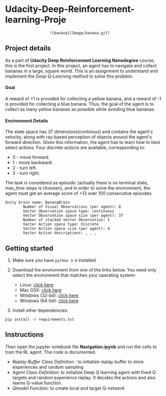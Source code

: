 # Udacity-Deep-Reinforcement-learning-Proje
						![banana](Image/banana.gif)
## Project details

As a part of **Udacity Deep Reinforcement Learning Nanodegree** course, this is the first project. In this project, an agent has to navigate and collect bananas in a large, square world. This is an assignment to understand and implement the *Deep Q-Learning method* to solve this problem.

#### Goal 

A reward of +1 is provided for collecting a yellow banana, and a reward of -1 is provided for collecting a blue banana. Thus, the goal of the agent is to collect as many yellow bananas as possible while avoiding blue bananas.


#### Environment Details
The state space has 37 dimensions(continous) and contains the agent's velocity, along with ray-based perception of objects around the agent's forward direction. Given this information, the agent has to learn how to best select actions. Four discrete actions are available, corresponding to:

- 0 - move forward.
- 1 - move backward.
- 2 - turn left.
- 3 - turn right.

The task is considered as episodic (actually there is no terminal state, max_time steps is choosen), and in order to solve the environment, the agent must get an average score of +13 over 100 consecutive episodes

```
Unity brain name: BananaBrain
        Number of Visual Observations (per agent): 0
        Vector Observation space type: continuous
        Vector Observation space size (per agent): 37
        Number of stacked Vector Observation: 1
        Vector Action space type: discrete
        Vector Action space size (per agent): 4
        Vector Action descriptions: , , , 
```


## Getting started

1. Make sure you have `python 3.6` installed.

2. Download the environment from one of the links below. You need only select the environment that matches your operating system:

    - Linux: [click here](https://s3-us-west-1.amazonaws.com/udacity-drlnd/P1/Banana/Banana_Linux.zip)
	- Mac OSX: [click here](https://s3-us-west-1.amazonaws.com/udacity-drlnd/P1/Banana/Banana.app.zip)
    - Windows (32-bit): [click here](https://s3-us-west-1.amazonaws.com/udacity-drlnd/P1/Banana/Banana_Windows_x86.zip)
    - Windows (64-bit): [click here](https://s3-us-west-1.amazonaws.com/udacity-drlnd/P1/Banana/Banana_Windows_x86_64.zip)

3. Install other dependencies:

```
pip install -r requirements.txt
```

## Instructions

Then open the jupyter notebook file **Navigation.ipynb** and run the cells to train the RL agent. The code is documented.
- *Replay Buffer Class Definition* : to initialize replay buffer to store experiences and random sampling
- *Agent Class Definition*: to initialize Deep Q learning agent with fixed Q targets and random experience replay. It decides the actions and also learns Q-value function.
- *Qmodel Function*: to create local and target Q-network

